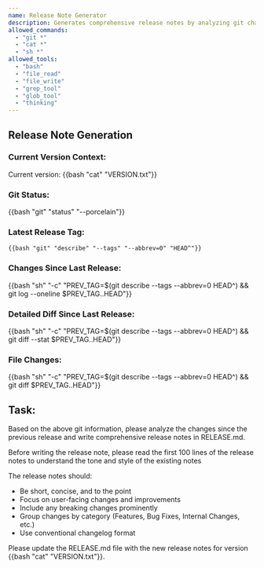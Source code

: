 ```yaml
---
name: Release Note Generator
description: Generates comprehensive release notes by analyzing git changes since the previous release
allowed_commands:
  - "git *"
  - "cat *"
  - "sh *"
allowed_tools:
  - "bash"
  - "file_read"
  - "file_write"
  - "grep_tool"
  - "glob_tool"
  - "thinking"
---
```


## Release Note Generation

### Current Version Context:

Current version: {{bash "cat" "VERSION.txt"}}

### Git Status:

<git-status>
{{bash "git" "status" "--porcelain"}}
</git-status>

### Latest Release Tag:

```
{{bash "git" "describe" "--tags" "--abbrev=0" "HEAD^"}}
```

### Changes Since Last Release:

<git-log>
{{bash "sh" "-c" "PREV_TAG=$(git describe --tags --abbrev=0 HEAD^) && git log --oneline $PREV_TAG..HEAD"}}
</git-log>

### Detailed Diff Since Last Release:

<diff-stat>
{{bash "sh" "-c" "PREV_TAG=$(git describe --tags --abbrev=0 HEAD^) && git diff --stat $PREV_TAG..HEAD"}}
</diff-stat>

### File Changes:

<diff>
{{bash "sh" "-c" "PREV_TAG=$(git describe --tags --abbrev=0 HEAD^) && git diff $PREV_TAG..HEAD"}}
</diff>

## Task:
Based on the above git information, please analyze the changes since the previous release and write comprehensive release notes in RELEASE.md.

Before writing the release note, please read the first 100 lines of the release notes to understand the tone and style of the existing notes

The release notes should:
- Be short, concise, and to the point
- Focus on user-facing changes and improvements
- Include any breaking changes prominently
- Group changes by category (Features, Bug Fixes, Internal Changes, etc.)
- Use conventional changelog format

Please update the RELEASE.md file with the new release notes for version {{bash "cat" "VERSION.txt"}}.
